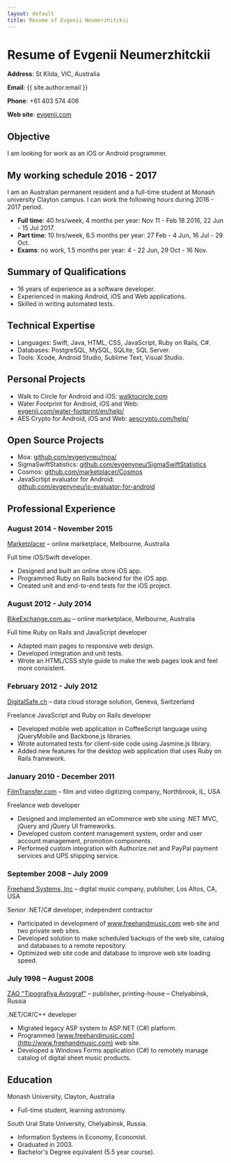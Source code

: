 ```yaml
---
layout: default
title: Resume of Evgenii Neumerzhitckii
---
```


# Resume of Evgenii Neumerzhitckii

**Address**: St Kilda, VIC, Australia

**Email**: {{ site.author.email }}

**Phone**: +61 403 574 406

**Web site**: [evgenii.com](http://evgenii.com)


## Objective

I am looking for work as an iOS or Android programmer.


## My working schedule 2016 - 2017

I am an Australian permanent resident and a full-time student at Monash university Clayton campus. I can work the following hours during 2016 - 2017 period.

* **Full time**: 40 hrs/week, 4 months per year: Nov 11 - Feb 18 2016, 22 Jun - 15 Jul 2017.
* **Part time**: 10 hrs/week, 6.5 months per year: 27 Feb - 4 Jun, 16 Jul - 29 Oct.
* **Exams**: no work, 1.5 months per year: 4 - 22 Jun, 29 Oct - 16 Nov.


## Summary of Qualifications

* 16 years of experience as a software developer.
* Experienced in making Android, iOS and Web applications.
* Skilled in writing automated tests.

## Technical Expertise

* Languages: Swift, Java, HTML, CSS, JavaScript, Ruby on Rails, C#.
* Databases: PostgreSQL, MySQL, SQLite, SQL Server.
* Tools: Xcode, Android Studio, Sublime Text, Visual Studio.


## Personal Projects


* Walk to Circle for Android and iOS: [walktocircle.com](http://walktocircle.com)
* Water Footprint for Android, iOS and Web: <br>[evgenii.com/water-footprint/en/help/](http://evgenii.com/water-footprint/en/help/)
* AES Crypto for Android, iOS and Web: [aescrypto.com/help/](http://aescrypto.com/help/)


## Open Source Projects

* Moa: [github.com/evgenyneu/moa/](https://github.com/evgenyneu/moa/)
* SigmaSwiftStatistics: [github.com/evgenyneu/SigmaSwiftStatistics](https://github.com/evgenyneu/SigmaSwiftStatistics)
* Cosmos: [github.com/marketplacer/Cosmos](https://github.com/marketplacer/Cosmos)
* JavaScrtipt evaluator for Android: <br>[github.com/evgenyneu/js-evaluator-for-android](https://github.com/evgenyneu/js-evaluator-for-android)


## Professional Experience


### August 2014 - November 2015

[Marketplacer](http://marketplacer.com) – online marketplace, Melbourne, Australia

Full time iOS/Swift developer.

* Designed and built an online store iOS app.
* Programmed Ruby on Rails backend for the iOS app.
* Created unit and end-to-end tests for the iOS project.


### August 2012 - July 2014

[BikeExchange.com.au](http://bikeexchange.com.au) – online marketplace, Melbourne, Australia

Full time Ruby on Rails and JavaScript developer

* Adapted main pages to responsive web design.
* Developed integration and unit tests.
* Wrote an HTML/CSS style guide to make the web pages look and feel more consistent.


### February 2012 - July 2012

[DigitalSafe.ch](http://digitalsafe.ch) – data cloud storage solution, Geneva, Switzerland

Freelance JavaScript and Ruby on Rails developer

* Developed mobile web application in CoffeeScript language using jQueryMobile and Backbone.js libraries.
* Wrote automated tests for client-side code using Jasmine.js library.
* Added new features for the desktop web application that uses Ruby on Rails framework.




### January 2010 - December 2011

[FilmTransfer.com](http://filmtransfer.com) – film and video digitizing company, Northbrook, IL, USA

Freelance web developer

* Designed and implemented an eCommerce web site using .NET MVC, jQuery and jQuery UI frameworks.
* Developed custom content management system, order and user account management, promotion components.
* Performed custom integration with Authorize.net and PayPal payment services and UPS shipping service.


### September 2008 – July 2009

[Freehand Systems, Inc](http://www.freehandmusic.com) – digital music company, publisher, Los Altos, CA, USA

Senior .NET/C# developer, independent contractor

* Participated in development of www.freehandmusic.com web site and two private web sites.
* Developed solution to make scheduled backups of the web site, catalog and databases to a remote repository.
* Optimized web site code and database to improve web site loading speed.



### July 1998 – August 2008

[ZAO "Tipografiya Avtograf"](http://www.bookmusic.ru) – publisher, printing-house – Chelyabinsk, Russia

.NET/C#/C++ developer

* Migrated legacy ASP system to ASP.NET (C#) platform.
* Programmed [www.freehandmusic.com](http://www.freehandmusic.com) web site.
* Developed a Windows Forms application (C#) to remotely manage catalog of digital sheet music products.


## Education

Monash University, Clayton, Australia

* Full-time student, learning astronomy.

South Ural State University, Chelyabinsk, Russia.

* Information Systems in Economy, Economist.
* Graduated in 2003.
* Bachelor's Degree equivalent (5.5 year course).